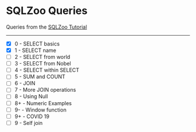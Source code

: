 # SQLZoo Queries
Queries from the [SQLZoo Tutorial](https://sqlzoo.net/wiki/SQL_Tutorial)
___

- [x] 0 - SELECT basics
- [x] 1 - SELECT name
- [ ] 2 - SELECT from world
- [ ] 3 - SELECT from Nobel
- [ ] 4 - SELECT within SELECT
- [ ] 5 - SUM and COUNT
- [ ] 6 - JOIN
- [ ] 7 - More JOIN operations
- [ ] 8 - Using Null
- [ ] 8+ - Numeric Examples
- [ ] 9- - Window function
- [ ] 9+ - COVID 19
- [ ] 9 - Self join
